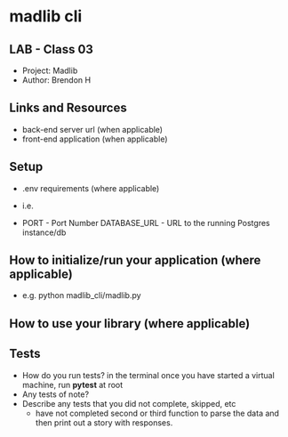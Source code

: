 # madlib cli 

## LAB - Class 03
 - Project: Madlib
 - Author: Brendon H
## Links and Resources
 - back-end server url (when applicable)
 - front-end application (when applicable)
## Setup
 - .env requirements (where applicable)
 - i.e.

 - PORT - Port Number DATABASE_URL - URL to the running Postgres instance/db
## How to initialize/run your application (where applicable)
 - e.g. python madlib_cli/madlib.py
## How to use your library (where applicable)
## Tests
 - How do you run tests?
    in the terminal once you have started a virtual machine, run __pytest__ at root
 - Any tests of note?
 - Describe any tests that you did not complete, skipped, etc
   - have not completed second or third function to parse the data and then print out a story with responses.
